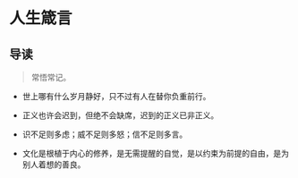 # 人生箴言

## 导读

> 常悟常记。

- 世上哪有什么岁月静好，只不过有人在替你负重前行。

- 正义也许会迟到，但绝不会缺席，迟到的正义已非正义。

- 识不足则多虑；威不足则多怒；信不足则多言。

- 文化是根植于内心的修养，是无需提醒的自觉，是以约束为前提的自由，是为别人着想的善良。

